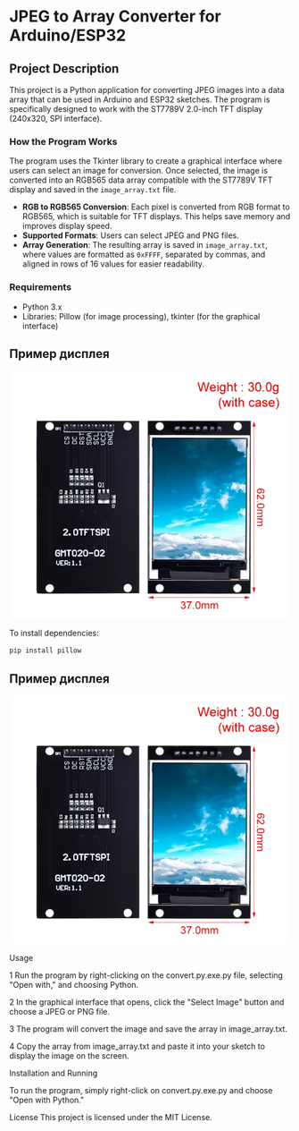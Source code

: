 # JPEG to Array Converter for Arduino/ESP32

## Project Description
This project is a Python application for converting JPEG images into a data array that can be used in Arduino and ESP32 sketches. The program is specifically designed to work with the ST7789V 2.0-inch TFT display (240x320, SPI interface).

### How the Program Works
The program uses the Tkinter library to create a graphical interface where users can select an image for conversion. Once selected, the image is converted into an RGB565 data array compatible with the ST7789V TFT display and saved in the `image_array.txt` file.

- **RGB to RGB565 Conversion**: Each pixel is converted from RGB format to RGB565, which is suitable for TFT displays. This helps save memory and improves display speed.
- **Supported Formats**: Users can select JPEG and PNG files.
- **Array Generation**: The resulting array is saved in `image_array.txt`, where values are formatted as `0xFFFF`, separated by commas, and aligned in rows of 16 values for easier readability.

### Requirements
- Python 3.x
- Libraries: Pillow (for image processing), tkinter (for the graphical interface)

## Пример дисплея
![Дисплей](img211249.png)

To install dependencies:
```bash
pip install pillow
```

## Пример дисплея
![Дисплей](img211249.png)


Usage

1 Run the program by right-clicking on the convert.py.exe.py file, selecting "Open with," and choosing Python.

2 In the graphical interface that opens, click the "Select Image" button and choose a JPEG or PNG file.

3 The program will convert the image and save the array in image_array.txt.

4 Copy the array from image_array.txt and paste it into your sketch to display the image on the screen.

 

Installation and Running

To run the program, simply right-click on convert.py.exe.py and choose "Open with Python."

License
This project is licensed under the MIT License.
